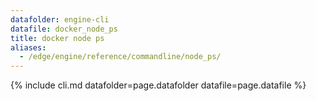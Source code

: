 ```yaml
---
datafolder: engine-cli
datafile: docker_node_ps
title: docker node ps
aliases:
  - /edge/engine/reference/commandline/node_ps/
---
```

<!--
This page is automatically generated from Docker's source code. If you want to
suggest a change to the text that appears here, open a ticket or pull request
in the source repository on GitHub:

https://github.com/docker/cli
-->
{% include cli.md datafolder=page.datafolder datafile=page.datafile %}

